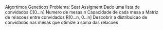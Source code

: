 Algortimos Geneticos
Problema: Seat Assigment
	Dado uma lista de convidados C[0...n]
	Numero de mesas n
	Capacidade de cada mesa a
	Matriz de relacoes entre convidados R[0...n, 0...n]
	Descobrir a distribuicao de convidados nas mesas que otimize a soma das relacoes
